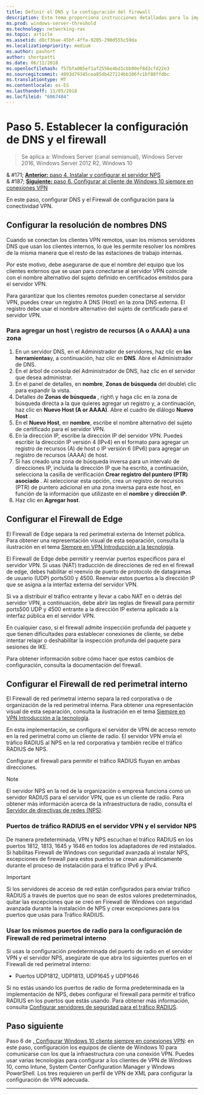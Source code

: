 ```yaml
---
title: Definir el DNS y la configuración del firewall
description: Este tema proporciona instrucciones detalladas para la implementación de VPN siempre activada en Windows Server 2016.
ms.prod: windows-server-threshold
ms.technology: networking-ras
ms.topic: article
ms.assetid: d8cf3bae-45bf-4ffa-9205-290d555c59da
ms.localizationpriority: medium
ms.author: pashort
author: shortpatti
ms.date: 06/11/2018
ms.openlocfilehash: f57bfa005ef1af2556e4bd1cbb90ef8d3cfd22e3
ms.sourcegitcommit: 4893d79345cea85db427224bb106fc1bf88ffdbc
ms.translationtype: MT
ms.contentlocale: es-ES
ms.lasthandoff: 11/05/2018
ms.locfileid: "6067484"
---
```

# Paso 5. Establecer la configuración de DNS y el firewall

>Se aplica a: Windows Server (canal semianual), Windows Server 2016, Windows Server 2012 R2, Windows 10

& #171;  [ **Anterior:** paso 4. Instalar y configurar el servidor NPS](vpn-deploy-nps.md)<br>
& #187;  [ **Siguiente:** paso 6. Configurar al cliente de Windows 10 siempre en conexiones VPN](vpn-deploy-client-vpn-connections.md)

En este paso, configurar DNS y el Firewall de configuración para la conectividad VPN.

## Configurar la resolución de nombres DNS

Cuando se conectan los clientes VPN remotos, usan los mismos servidores DNS que usan los clientes internos, lo que les permite resolver los nombres de la misma manera que el resto de las estaciones de trabajo internas. 

Por este motivo, debe asegurarse de que el nombre del equipo que los clientes externos que se usan para conectarse al servidor VPN coincide con el nombre alternativo del sujeto definido en certificados emitidos para el servidor VPN.

Para garantizar que los clientes remotos pueden conectarse al servidor VPN, puedes crear un registro A DNS (Host) en la zona DNS externa. El registro debe usar el nombre alternativo del sujeto de certificado para el servidor VPN.


### Para agregar un host \ registro de recursos (A o AAAA\) a una zona

1. En un servidor DNS, en el Administrador de servidores, haz clic en **las herramientas**y, a continuación, haz clic en **DNS**. Abre el Administrador de DNS.
2. En el árbol de consola del Administrador de DNS, haz clic en el servidor que desea administrar.
3. En el panel de detalles, en **nombre**, **Zonas de búsqueda** del double\ clic para expandir la vista.
4. Detalles de **Zonas de búsqueda** , right\ y haga clic en la zona de búsqueda directa a la que quieres agregar un registro y, a continuación, haz clic en **Nuevo Host \(A or AAAA\)**. Abre el cuadro de diálogo **Nuevo Host** .
5. En el **Nuevo Host**, en **nombre**, escribe el nombre alternativo del sujeto de certificado para el servidor VPN.
6. En la dirección IP, escribe la dirección IP del servidor VPN. Puedes escribir la dirección IP versión 4 (IPv4) en el formato para agregar un registro de recursos \(A\) de host o IP versión 6 \(IPv6\) para agregar un registro de recursos \(AAAA\) de host.
7. Si has creado una zona de búsqueda inversa para un intervalo de direcciones IP, incluida la dirección IP que ha escrito, a continuación, selecciona la casilla de verificación **Crear registro del puntero (PTR) asociado** .  Al seleccionar esta opción, crea un registro de recursos \(PTR\) de puntero adicional en una zona inversa para este host, en función de la información que utilizaste en el **nombre** y **dirección IP**.
8. Haz clic en **Agregar host**.

## Configurar el Firewall de Edge

El Firewall de Edge separa la red perimetral externa de Internet pública. Para obtener una representación visual de esta separación, consulta la ilustración en el tema [Siempre en VPN Introducción a la tecnología](../always-on-vpn-technology-overview.md).

El Firewall de Edge debe permitir y reenviar puertos específicos para el servidor VPN. Si usas \(NAT\) traducción de direcciones de red en el firewall de edge, debes habilitar el reenvío de puerto de protocolo de datagramas de usuario \(UDP\) ports500 y 4500. Reenviar estos puertos a la dirección IP que se asigna a la interfaz externa del servidor VPN.

Si va a distribuir el tráfico entrante y llevar a cabo NAT en o detrás del servidor VPN, a continuación, debe abrir las reglas de firewall para permitir ports500 UDP y 4500 entrante a la dirección IP externa aplicado a la interfaz pública en el servidor VPN.

En cualquier caso, si el firewall admite inspección profunda del paquete y que tienen dificultades para establecer conexiones de cliente, se debe intentar relajar o deshabilitar la inspección profunda del paquete para sesiones de IKE.

Para obtener información sobre cómo hacer que estos cambios de configuración, consulta la documentación del firewall.

## Configurar el Firewall de red perimetral interno

El Firewall de red perimetral interno separa la red corporativa o de organización de la red perimetral interna. Para obtener una representación visual de esta separación, consulta la ilustración en el tema [Siempre en VPN Introducción a la tecnología](../always-on-vpn-technology-overview.md).

En esta implementación, se configura el servidor de VPN de acceso remoto en la red perimetral como un cliente de radio.  El servidor VPN envía el tráfico RADIUS al NPS en la red corporativa y también recibe el tráfico RADIUS de NPS.

Configurar el firewall para permitir el tráfico RADIUS fluyan en ambas direcciones.


>[!NOTE]
>El servidor NPS en la red de la organización o empresa funciona como un servidor RADIUS para el servidor VPN, que es un cliente de radio. Para obtener más información acerca de la infraestructura de radio, consulta el [Servidor de directivas de redes (NPS)](../../../../../networking/technologies/nps/nps-top.md).

### Puertos de tráfico RADIUS en el servidor VPN y el servidor NPS

De manera predeterminada, VPN y NPS escuchan el tráfico RADIUS en los puertos 1812, 1813, 1645 y 1646 en todos los adaptadores de red instalados. Si habilitas Firewall de Windows con seguridad avanzada al instalar NPS, excepciones de firewall para estos puertos se crean automáticamente durante el proceso de instalación para el tráfico IPv6 y IPv4.

>[!IMPORTANT]
>Si los servidores de acceso de red están configurados para enviar tráfico RADIUS a través de puertos que no sean de estos valores predeterminados, quitar las excepciones que se creó en Firewall de Windows con seguridad avanzada durante la instalación de NPS y crear excepciones para los puertos que usas para Tráfico RADIUS.

### Usar los mismos puertos de radio para la configuración de Firewall de red perimetral interno

Si usas la configuración predeterminada del puerto de radio en el servidor VPN y el servidor NPS, asegúrate de que abra los siguientes puertos en el Firewall de red perimetral interno:

- Puertos UDP1812, UDP1813, UDP1645 y UDP1646

Si no estás usando los puertos de radio de forma predeterminada en la implementación de NPS, debes configurar el firewall para permitir el tráfico RADIUS en los puertos que estás usando. Para obtener más información, consulta [Configurar servidores de seguridad para el tráfico RADIUS](../../../../../networking/technologies/nps/nps-firewalls-configure.md).

## Paso siguiente
Paso 6 de [. Configurar Windows 10 cliente siempre en conexiones VPN](vpn-deploy-client-vpn-connections.md): en este paso, configuración los equipos de cliente de Windows 10 para comunicarse con los que la infraestructura con una conexión VPN. Puedes usar varias tecnologías para configurar a los clientes de VPN de Windows 10, como Intune, System Center Configuration Manager y Windows PowerShell. Los tres requieren un perfil de VPN de XML para configurar la configuración de VPN adecuada. 

---
